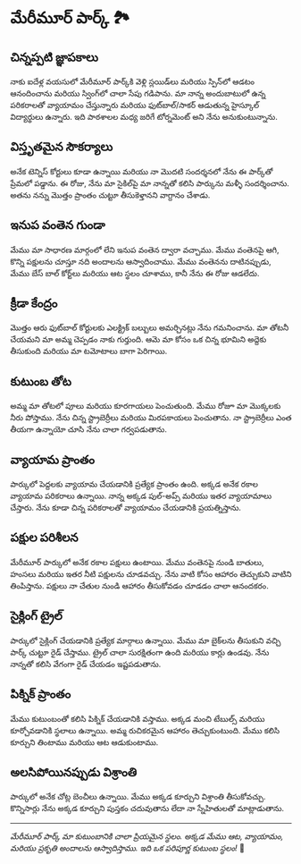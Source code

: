 # మేరీమూర్ పార్క్ 🏞️

## చిన్నప్పటి జ్ఞాపకాలు

నాకు ఐదేళ్ల వయసులో మేరీమూర్ పార్క్‌కి వెళ్లి స్లయిడ్‌లు మరియు స్పిన్‌లో ఆడటం ఆనందించాను మరియు స్వింగ్‌లో చాలా సేపు గడిపాను. మా నాన్న అందుబాటులో ఉన్న పరికరాలతో వ్యాయామం చేస్తున్నారు మరియు ఫుట్‌బాల్/సాకర్ ఆడుతున్న హైస్కూల్ విద్యార్థులు ఉన్నారు. ఇది పాఠశాలల మధ్య జరిగే టోర్నమెంట్ అని నేను అనుకుంటున్నాను.

## విస్తృతమైన సౌకర్యాలు

అనేక టెన్నిస్ కోర్టులు కూడా ఉన్నాయి మరియు నా మొదటి సందర్శనలో నేను ఈ పార్క్‌తో ప్రేమలో పడ్డాను. ఈ రోజు, నేను మా సైకిల్‌పై మా నాన్నతో కలిసి పార్కును మళ్ళీ సందర్శించాను. అతను నన్ను మొత్తం ప్రాంతం చుట్టూ తీసుకెళ్తానని వాగ్దానం చేశాడు.

## ఇనుప వంతెన గుండా

మేము మా సాధారణ మార్గంలో లేని ఇనుప వంతెన ద్వారా వచ్చాము. మేము వంతెనపై ఆగి, కొన్ని పక్షులను చూస్తూ నది అందాలను ఆస్వాదించాము. మేము వంతెనను దాటినప్పుడు, మేము బేస్ బాల్ కోర్ట్‌లు మరియు ఆట స్థలం చూశాము, కానీ నేను ఈ రోజు ఆడలేదు.

## క్రీడా కేంద్రం

మొత్తం ఆరు ఫుట్‌బాల్ కోర్టులకు ఎలక్ట్రిక్ బల్బులు అమర్చినట్లు నేను గమనించాను. మా తోటనీ చేయమని మా అమ్మ చెప్పడం నాకు గుర్తుంది. ఆమె మా కోసం ఒక చిన్న భూమిని అద్దెకు తీసుకుంది మరియు మా టమోటాలు బాగా పెరిగాయి.

## కుటుంబ తోట

అమ్మ మా తోటలో పూలు మరియు కూరగాయలు పెంచుతుంది. మేము రోజూ మా మొక్కలకు నీరు పోస్తాము. నేను చిన్న స్ట్రాబెర్రీలు మరియు మిరపకాయలు పెంచుతాను. నా స్ట్రాబెర్రీలు ఎంత తీయగా ఉన్నాయో చూసి నేను చాలా గర్వపడుతాను.

## వ్యాయామ ప్రాంతం

పార్కులో పెద్దలకు వ్యాయామ చేయడానికి ప్రత్యేక ప్రాంతం ఉంది. అక్కడ అనేక రకాల వ్యాయామ పరికరాలు ఉన్నాయి. నాన్న అక్కడ పుల్-అప్స్ మరియు ఇతర వ్యాయామాలు చేస్తారు. నేను కూడా చిన్న పరికరాలతో వ్యాయామం చేయడానికి ప్రయత్నిస్తాను.

## పక్షుల పరిశీలన

మేరీమూర్ పార్కులో అనేక రకాల పక్షులు ఉంటాయి. మేము వంతెనపై నుండి బాతులు, హంసలు మరియు ఇతర నీటి పక్షులను చూడవచ్చు. నేను వాటి కోసం ఆహారం తెచ్చుకుని వాటిని తింపిస్తాను. పక్షులు నా చేతుల నుండి ఆహారం తీసుకోవడం చూడడం చాలా ఆనందకరం.

## సైక్లింగ్ ట్రైల్

పార్కులో సైక్లింగ్ చేయడానికి ప్రత్యేక మార్గాలు ఉన్నాయి. మేము మా బైక్‌లను తీసుకుని వచ్చి పార్క్ చుట్టూ రైడ్ చేస్తాము. ట్రైల్ చాలా సురక్షితంగా ఉంది మరియు కార్లు ఉండవు. నేను నాన్నతో కలిసి వేగంగా రైడ్ చేయడం ఇష్టపడుతాను.

## పిక్నిక్ ప్రాంతం

మేము కుటుంబంతో కలిసి పిక్నిక్ చేయడానికి వస్తాము. అక్కడ మంచి టేబుల్స్ మరియు కూర్చోవడానికి స్థలాలు ఉన్నాయి. అమ్మ రుచికరమైన ఆహారం తెచ్చుకుంటుంది. మేము కలిసి కూర్చుని తింటాము మరియు ఆట ఆడుకుంటాము.

## అలసిపోయినప్పుడు విశ్రాంతి

పార్కులో అనేక చోట్ల బెంచీలు ఉన్నాయి. మేము అక్కడ కూర్చుని విశ్రాంతి తీసుకోవచ్చు. కొన్నిసార్లు నేను అక్కడ కూర్చుని పుస్తకం చదువుతాను లేదా నా స్నేహితులతో మాట్లాడుతాను.

---

*మేరీమూర్ పార్క్ మా కుటుంబానికి చాలా ప్రియమైన స్థలం. అక్కడ మేము ఆట, వ్యాయామం, మరియు ప్రకృతి అందాలను ఆస్వాదిస్తాము. ఇది ఒక పరిపూర్ణ కుటుంబ స్థలం!* 🌳